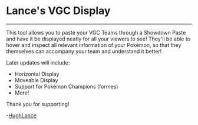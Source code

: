 # Lance's VGC Display
------------------------
This tool allows you to paste your VGC Teams through a Showdown Paste and have it be displayed neatly for all your viewers to see!
They'll be able to hover and inspect all relevant information of your Pokémon, so that they themselves can accompany your team and understand it better!

Later updates will include:
- Horizontal Display
- Moveable Display
- Support for Pokémon Champions (formes)
- More!

Thank you for supporting!

-[HughLance](https://www.twitch.tv/hughlance)

